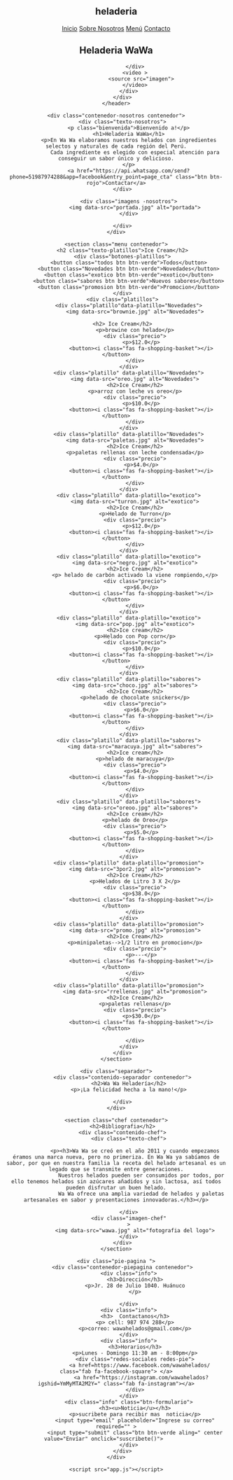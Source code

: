 <!DOCTYPE html>
<html lang="es">

<head>
    <meta charset="utf-8">
    <meta name="viewport" content="width=device-width, initial-scale=1.0">
    <meta http-equiv="X-UA-Compatible" content="ie=edge">
    <title>heladeria wawa</title>
    <script src="https://kit.fontawesome.com/283335a286.js" crossorigin="anonymous"></script>
    <link rel="preconnect" href="https://fonts.googleapis.com">
    <link rel="preconnect" href="https://fonts.gstatic.com" crossorigin>
    <link href="https://fonts.googleapis.com/css2?family=Arima+Madurai:wght@700&family=Mulish:wght@400;700&display=swap"
        rel="stylesheet">
    <link rel="stylesheet" href="normalize.css">
    <link rel="stylesheet" href="estilo.css">
</head>

<body>
    <header class="encabezado">
        <div class="contenedor-navegacion">
            <div class="contenido-navegacion contenedor">
                <div class="logo">
                    <h2>heladeria </h2>
                </div>
                <nav class="navegacion ocultar">
                    <a href="#">Inicio</a>
                    <a href="#">Sobre Nosotros</a>
                    <a href="#">Menú</a>
                    <a href="#">Contacto</a>
                </nav>
                <div class="hamburguesa">
                    <span></span><span></span><span></span>
                </div>
            </div>
        </div>
        <div class="contenido-header">
            <div class="contenedor-encabezado">
                <div class="texto-encabezado">
                    <h2>Heladeria WaWa </h2>
                    
                </div>
                <video >
                    <source src="imagen">
                </video>
            </div>
        </div>
    </header>

    <div class="contenedor-nosotros contenedor">
        <div class="texto-nosotros">
            <p class="bienvenida">Bienvenido a!</p>
            <h1>Heladeria WaWa</h1>
            <p>En Wa Wa elaboramos nuestros helados con ingredientes selectos y naturales de cada región del Perú.
                Cada ingrediente es elegido con especial atención para conseguir un sabor único y delicioso.
            </p>
            <a href="https://api.whatsapp.com/send?phone=51987974288&app=facebook&entry_point=page_cta" class="btn btn-rojo">Contactar</a>
        </div>
       
            <div class="imagens -nosotros">
                <img data-src="portada.jpg" alt="portada">
            </div>
            
        </div>
    </div>
    
    <section class="menu contenedor">
        <h2 class="texto-platillos">Ice Cream</h2>
        <div class="botones-platillos">
            <button class="todos btn btn-verde">Todos</button>
            <button class="Novedades btn btn-verde">Novedades</button>
            <button class="exotico btn btn-verde">exotico</button>
            <button class="sabores btn btn-verde">Nuevos sabores</button>
            <button class="promosion btn btn-verde">Promocion</button>
        </div>
        <div class="platillos">
            <div class="platillo"data-platillo="Novedades">
                <img data-src="brownie.jpg" alt="Novedades">
        
        <h2> Ice Cream</h2>
                <p>browine con helado</p>
                <div class="precio">
                    <p>$12.0</p>
                    <button><i class="fas fa-shopping-basket"></i></button>
                </div>
            </div>
            <div class="platillo" data-platillo="Novedades">
                <img data-src="oreo.jpg" alt="Novedades">
                <h2>Ice Cream</h2>
                <p>arroz con leche vs oreo</p>
                <div class="precio">
                    <p>$10.0</p>
                    <button><i class="fas fa-shopping-basket"></i></button>
                </div>
            </div>
            <div class="platillo" data-platillo="Novedades">
                <img data-src="paletas.jpg" alt="Novedades">
                <h2>Ice Cream</h2>
                <p>paletas rellenas con leche condensada</p>
                <div class="precio">
                    <p>$4.0</p>
                    <button><i class="fas fa-shopping-basket"></i></button>
                </div>
            </div>
            <div class="platillo" data-platillo="exotico">
                <img data-src="turron.jpg" alt="exotico">
                <h2>Ice Cream</h2>
                <p>Helado de Turron</p>
                <div class="precio">
                    <p>$12.0</p>
                    <button><i class="fas fa-shopping-basket"></i></button>
                </div>
            </div>
            <div class="platillo" data-platillo="exotico">
                <img data-src="negro.jpg" alt="exotico">
                <h2>Ice Cream</h2>
                <p> helado de carbón activado la viene rompiendo,</p>
                <div class="precio">
                    <p>$6.0</p>
                    <button><i class="fas fa-shopping-basket"></i></button>
                </div>
            </div>
            <div class="platillo" data-platillo="exotico">
                <img data-src="pop.jpg" alt="exotico">
                <h2>Ice cream</h2>
                <p>Helado con Pop corn</p>
                <div class="precio">
                    <p>$10.0</p>
                    <button><i class="fas fa-shopping-basket"></i></button>
                </div>
            </div>
            <div class="platillo" data-platillo="sabores">
                <img data-src="choco.jpg" alt="sabores">
                <h2>Ice Cream</h2>
                <p>helado de chocolate snickers</p>
                <div class="precio">
                    <p>$6.0</p>
                    <button><i class="fas fa-shopping-basket"></i></button>
                </div>
            </div>
            <div class="platillo" data-platillo="sabores">
                <img data-src="maracuya.jpg" alt="sabores">
                <h2>Ice cream</h2>
                <p>helado de maracuya</p>
                <div class="precio">
                    <p>$4.0</p>
                    <button><i class="fas fa-shopping-basket"></i></button>
                </div>
            </div>
            <div class="platillo" data-platillo="sabores">
                <img data-src="oreoo.jpg" alt="sabores">
                <h2>Ice cream</h2>
                <p>helado de Oreo</p>
                <div class="precio">
                    <p>$5.0</p>
                    <button><i class="fas fa-shopping-basket"></i></button>
                </div>
            </div>
            <div class="platillo" data-platillo="promosion">
                <img data-src="3por2.jpg" alt="promosion">
                <h2>Ice Cream</h2>
                <p>Helados de Litro 3 X 2</p>
                <div class="precio">
                    <p>$38.0</p>
                    <button><i class="fas fa-shopping-basket"></i></button>
                </div>
            </div>
            <div class="platillo" data-platillo="promosion">
                <img data-src="promo.jpg" alt="promosion">
                <h2>Ice Cream</h2>
                <p>minipaletas-->1/2 litro en promocion</p>
                <div class="precio">
                    <p>---</p>
                    <button><i class="fas fa-shopping-basket"></i></button>
                </div>
            </div>
            <div class="platillo" data-platillo="promosion">
                <img data-src="rrellenas.jpg" alt="promosion">
                <h2>Ice Cream</h2>
                <p>paletas rellenas</p>
                <div class="precio">
                    <p>$30.0</p>
                    <button><i class="fas fa-shopping-basket"></i></button>
                   
                </div>
            </div>
        </div>
    </section>

    <div class="separador">
        <div class="contenido-separador contenedor">
            <h2>Wa Wa Heladería</h2>
            <p>¡La felicidad hecha a la mano!</p>
          
        </div>
    </div>

    <section class="chef contenedor">
        <h2>Bibliografia</h2>
        <div class="contenido-chef">
            <div class="texto-chef">
                
                <p><h3>Wa Wa se creó en el año 2011 y cuando empezamos éramos una marca nueva, pero no primeriza. En Wa Wa ya sabíamos de sabor, por que en nuestra familia la receta del helado artesanal es un legado que se transmite entre generaciones.
                    Nuestros helados pueden ser consumidos por todos, por ello tenemos helados sin azúcares añadidos y sin lactosa, así todos pueden disfrutar un buen helado.
                    Wa Wa ofrece una amplia variedad de helados y paletas artesanales en sabor y presentaciones innovadoras.</h3></p>
               
            </div>
            <div class="imagen-chef"
            >
                <img data-src="wawa.jpg" alt="fotografia del logo">
            </div>
        </div>
    </section>

    <div class="pie-pagina ">
        <div class="contenedor-piepagina contenedor">
            <div class="info">
                <h3>Dirección</h3>
                <p>Jr. 28 de Julio 1040. Huánuco
                </p>
                
            </div>
            <div class="info">
                <h3>  Contactanos</h3>
                <p> cell: 987 974 288</p>
                <p>correo: wawahelados@gmail.com</p>
            </div>
            <div class="info">
                <h3>Horarios</h3>
                <p>Lunes - Domingo 11:30 am - 8:00pm</p>
                <div class="redes-sociales redes-pie">
                   <a href=https://www.facebook.com/wawahelados/ class="fab fa-facebook-square"> </a>
                    <a href="https://instagram.com/wawahelados?igshid=YmMyMTA2M2Y=" class="fab fa-instagram"></a>
                </div>
            </div>
            <div class="info" class="btn-formulario">
                <h3><u>Noticia</u></h3>
                <p>sucribete para recibir mas  noticia</p>
                <input type="email" placeholder="Ingrese su correo" required="" >
                <input type="submit" class="btn btn-verde aling=" center value="Envíar" onclick="suscribete()">        
            </div>
        </div>
    </div>
   
    <script src="app.js"></script>

</body>

</html>
